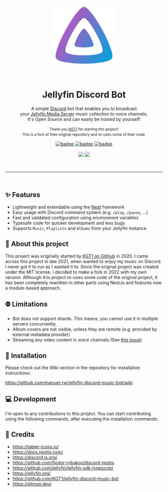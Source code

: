 <p align="center">
  <a href="https://nestjs.com/" target="blank"><img src="https://github.com/walkxcode/dashboard-icons/blob/main/png/jellyfin.png?raw=true" width="200" alt="Nest Logo" /></a>
</p>

  <br/>
  <h1 align="center">Jellyfin Discord Bot</h1>

  <p align="center">A simple <a href="https://discord.com" target="_blank">Discord</a> bot that enables you to broadcast<br/>your <a href="https://jellyfin.org/" target="_blank">Jellyfin Media Server</a> music collection to voice channels.<br/>It's Open Source and can easily be hosted by yourself!</p>

<p align="center">
  <small>Thank you <a href="https://github.com/KGT1/jellyfin-discord-music-bot/">KGT1</a> for starting this project!<br/>This is a fork of their original repository and re-uses some of their code.</small>
</p>

<p align="center">
  <a href="https://github.com/manuel-rw/jellyfin-discord-music-bot/wiki/%F0%9F%9A%80-Installation"><img src="https://img.shields.io/badge/-Installation%20Guide-7289da?style=for-the-badge&logo=markdown" alt="badge" /></a>
  <a href="https://discord.gg/hRHZ3q3VDX"><img src="https://img.shields.io/badge/-Community%20Discord-7289da?style=for-the-badge&logo=discord" alt="badge" /></a>
  <a href='https://ko-fi.com/A0A42YZ7W' target='_blank'><img src="https://img.shields.io/badge/-Buy%20me%20a%20coffee-f1f1f1?style=for-the-badge&logo=kofi" alt="badge" /></a>
  <br/>
  <br/>
  <img src="https://github.com/manuel-rw/jellyfin-discord-music-bot/actions/workflows/docker.yml/badge.svg?branch=master" />
  <img src="https://deepsource.io/gh/manuel-rw/jellyfin-discord-music-bot.svg/?label=active+issues&show_trend=true&token=vhfm8cbHaoCyXTf7Gfs9FweR)](https://deepsource.io/gh/manuel-rw/jellyfin-discord-music-bot/?ref=repository-badge" />
</p>

<br/>
<hr/>
<br/>


## ✨ Features

- Lightweight and extendable using the [Nest](https://github.com/nestjs/nest) framework
- Easy usage with Discord command system (e.g. ``/play``, ``/pause``, ...)
- Fast and validated configuration using environment variables
- Typesafe code for quicker development and less bugs
- Supports ``Music``, ``Playlists`` and ``Albums`` from your Jellyfin instance

## 📌 About this project
This project was originally started by [KGT1 on GitHub](https://github.com/KGT1/jellyfin-discord-music-bot/) in 2020. I came across this project in late 2021, when wanted to enjoy my music on Discord. I never got it to run as I wanted it to. Since the original project was created under the MIT license, I decided to make a fork in 2022 with my own version. Although this project re-uses some code of the original project, it has been completely rewritten in other parts using NestJs and features now a module-based approach.

## ⛔ Limitations

- Bot does not support shards. This means, you cannot use it in multiple servers concurrently.
- Album covers are not visible, unless they are remote (e.g. provided by external metadata provider)
- Streaming any video content in voice channels (See [this issue](https://github.com/discordjs/discord.js/issues/4116))

## 🚀 Installation

Please check out the Wiki section in the repository for installation instructions:

https://github.com/manuel-rw/jellyfin-discord-music-bot/wiki


## 💻 Development

I'm open to any contributions to this project. You can start contributing using the following commands, after executing the installation commands:

## 👤 Credits

- https://tabler-icons.io/
- https://docs.nestjs.com/
- https://discord.js.org/
- https://github.com/fjodor-rybakov/discord-nestjs
- https://github.com/jellyfin/jellyfin-sdk-typescript
- https://jellyfin.org/
- https://github.com/KGT1/jellyfin-discord-music-bot
- https://gitmoji.dev/
